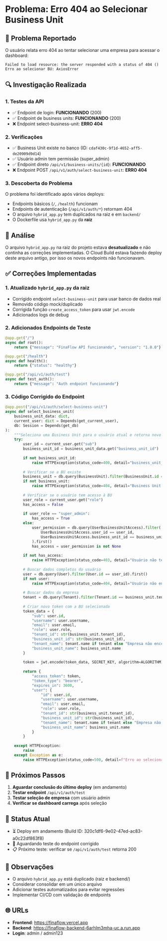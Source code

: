 # Problema: Erro 404 ao Selecionar Business Unit

## 🔴 Problema Reportado

O usuário relata erro 404 ao tentar selecionar uma empresa para acessar o dashboard:

```
Failed to load resource: the server responded with a status of 404 ()
Erro ao selecionar BU: AxiosError
```

## 🔍 Investigação Realizada

### 1. Testes da API
- ✅ Endpoint de login: **FUNCIONANDO** (200)
- ✅ Endpoint de business units: **FUNCIONANDO** (200)
- ❌ Endpoint select-business-unit: **ERRO 404**

### 2. Verificações
- ✅ Business Unit existe no banco (ID: `cdaf430c-9f1d-4652-aff5-de20909d9d14`)
- ✅ Usuário admin tem permissão (super_admin)
- ✅ Endpoint direto `/api/v1/business-units/{id}`: **FUNCIONANDO**
- ❌ Endpoint POST `/api/v1/auth/select-business-unit`: **ERRO 404**

### 3. Descoberta do Problema
O problema foi identificado após vários deploys:
- Endpoints básicos (`/`, `/health`) funcionam
- Endpoints de autenticação (`/api/v1/auth/*`) retornam 404
- O arquivo `hybrid_app.py` tem duplicados na raiz e em `backend/`
- O Dockerfile usa `hybrid_app.py` da **raiz**

## 📝 Análise

O arquivo `hybrid_app.py` na raiz do projeto estava **desatualizado** e não continha as correções implementadas. O Cloud Build estava fazendo deploy deste arquivo antigo, por isso os novos endpoints não funcionavam.

## ✅ Correções Implementadas

### 1. Atualizado `hybrid_app.py` da raiz
- Corrigido endpoint `select-business-unit` para usar banco de dados real
- Removido código mock/duplicado
- Corrigida função `create_access_token` para usar `jwt.encode`
- Adicionados logs de debug

### 2. Adicionados Endpoints de Teste
```python
@app.get("/")
async def root():
    return {"message": "FinaFlow API funcionando", "version": "1.0.0"}

@app.get("/health")
async def health():
    return {"status": "healthy"}

@app.get("/api/v1/auth/test")
async def test_auth():
    return {"message": "Auth endpoint funcionando"}
```

### 3. Código Corrigido do Endpoint
```python
@app.post("/api/v1/auth/select-business-unit")
async def select_business_unit(
    business_unit_data: dict,
    current_user: dict = Depends(get_current_user),
    db: Session = Depends(get_db)
):
    """Seleciona uma Business Unit para o usuário atual e retorna novo token"""
    try:
        user_id = current_user.get("sub")
        business_unit_id = business_unit_data.get("business_unit_id")
        
        if not business_unit_id:
            raise HTTPException(status_code=400, detail="business_unit_id é obrigatório")
        
        # Verificar se a BU existe
        business_unit = db.query(BusinessUnit).filter(BusinessUnit.id == business_unit_id).first()
        if not business_unit:
            raise HTTPException(status_code=404, detail="Business Unit não encontrada")
        
        # Verificar se o usuário tem acesso à BU
        user_role = current_user.get("role")
        has_access = False
        
        if user_role == "super_admin":
            has_access = True
        else:
            user_permission = db.query(UserBusinessUnitAccess).filter(
                UserBusinessUnitAccess.user_id == user_id,
                UserBusinessUnitAccess.business_unit_id == business_unit_id
            ).first()
            has_access = user_permission is not None
        
        if not has_access:
            raise HTTPException(status_code=403, detail="Usuário não tem acesso a esta Business Unit")
        
        # Buscar dados completos do usuário
        user = db.query(User).filter(User.id == user_id).first()
        if not user:
            raise HTTPException(status_code=404, detail="Usuário não encontrado")
        
        # Buscar dados da empresa
        tenant = db.query(Tenant).filter(Tenant.id == business_unit.tenant_id).first()
        
        # Criar novo token com a BU selecionada
        token_data = {
            "sub": user.id,
            "username": user.username,
            "email": user.email,
            "role": user.role,
            "tenant_id": str(business_unit.tenant_id),
            "business_unit_id": str(business_unit_id),
            "tenant_name": tenant.name if tenant else "Empresa não encontrada",
            "business_unit_name": business_unit.name
        }
        
        token = jwt.encode(token_data, SECRET_KEY, algorithm=ALGORITHM)
        
        return {
            "access_token": token,
            "token_type": "bearer",
            "expires_in": 3600,
            "user": {
                "id": user.id,
                "username": user.username,
                "email": user.email,
                "role": user.role,
                "tenant_id": str(business_unit.tenant_id),
                "business_unit_id": str(business_unit_id),
                "tenant_name": tenant.name if tenant else "Empresa não encontrada",
                "business_unit_name": business_unit.name
            }
        }
        
    except HTTPException:
        raise
    except Exception as e:
        raise HTTPException(status_code=500, detail=f"Erro ao selecionar Business Unit: {str(e)}")
```

## 🔄 Próximos Passos

1. **Aguardar conclusão do último deploy** (em andamento)
2. **Testar endpoint** `/api/v1/auth/test`
3. **Testar seleção de empresa** com usuário admin
4. **Verificar se dashboard carrega** após seleção

## 🎯 Status Atual

- ⏳ Deploy em andamento (Build ID: 320c1df6-9e02-47ed-ac83-a0c22df863f8)
- 🔄 Aguardando teste do endpoint corrigido
- 📋 Próximo teste: verificar se `/api/v1/auth/test` retorna 200

## 📌 Observações

- O arquivo `hybrid_app.py` está duplicado (raiz e backend/)
- Considerar consolidar em um único arquivo
- Adicionar testes automatizados para evitar regressões
- Implementar CI/CD com validação de endpoints

## 🌐 URLs

- **Frontend**: https://finaflow.vercel.app
- **Backend**: https://finaflow-backend-6arhlm3mha-uc.a.run.app
- **Login**: admin / admin123



